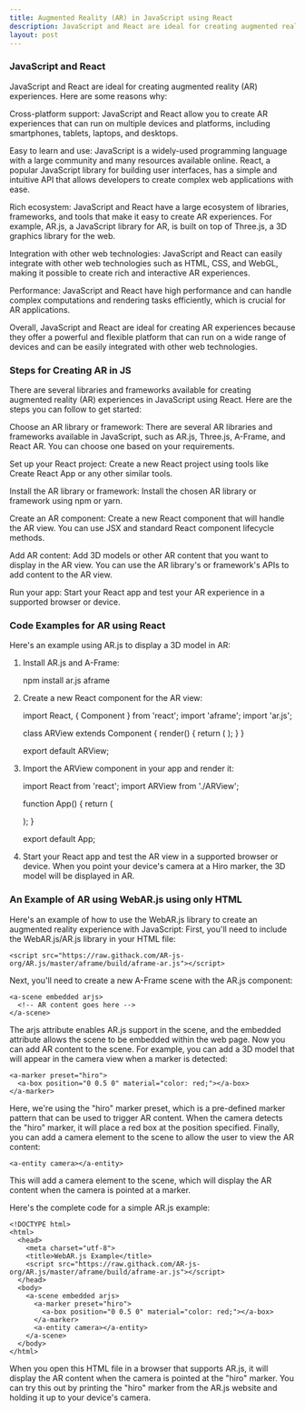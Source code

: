 ```yaml
---
title: Augmented Reality (AR) in JavaScript using React
description: JavaScript and React are ideal for creating augmented reality (AR) experiences because they powerful, cross-platoform tools for building web applications.
layout: post
---
```

### JavaScript and React
JavaScript and React are ideal for creating augmented reality (AR) experiences. Here are some reasons why:

Cross-platform support: JavaScript and React allow you to create AR experiences that can run on multiple devices and platforms, including smartphones, tablets, laptops, and desktops.

Easy to learn and use: JavaScript is a widely-used programming language with a large community and many resources available online. React, a popular JavaScript library for building user interfaces, has a simple and intuitive API that allows developers to create complex web applications with ease.

Rich ecosystem: JavaScript and React have a large ecosystem of libraries, frameworks, and tools that make it easy to create AR experiences. For example, AR.js, a JavaScript library for AR, is built on top of Three.js, a 3D graphics library for the web.

Integration with other web technologies: JavaScript and React can easily integrate with other web technologies such as HTML, CSS, and WebGL, making it possible to create rich and interactive AR experiences.

Performance: JavaScript and React have high performance and can handle complex computations and rendering tasks efficiently, which is crucial for AR applications.

Overall, JavaScript and React are ideal for creating AR experiences because they offer a powerful and flexible platform that can run on a wide range of devices and can be easily integrated with other web technologies.

### Steps for Creating AR in JS
There are several libraries and frameworks available for creating augmented reality (AR) experiences in JavaScript using React. Here are the steps you can follow to get started:

Choose an AR library or framework: There are several AR libraries and frameworks available in JavaScript, such as AR.js, Three.js, A-Frame, and React AR. You can choose one based on your requirements.

Set up your React project: Create a new React project using tools like Create React App or any other similar tools.

Install the AR library or framework: Install the chosen AR library or framework using npm or yarn.

Create an AR component: Create a new React component that will handle the AR view. You can use JSX and standard React component lifecycle methods.

Add AR content: Add 3D models or other AR content that you want to display in the AR view. You can use the AR library's or framework's APIs to add content to the AR view.

Run your app: Start your React app and test your AR experience in a supported browser or device.

### Code Examples for AR using React 
Here's an example using AR.js to display a 3D model in AR:
1. Install AR.js and A-Frame:

	npm install ar.js aframe
	
2. Create a new React component for the AR view:

	import React, { Component } from 'react';
	import 'aframe';
	import 'ar.js';
	
	class ARView extends Component {
	  render() {
	    return (
	      <a-scene embedded arjs>
	        <a-marker preset="hiro">
	          <a-entity
	            gltf-model="url(path/to/your/model.glb)"
	            scale="0.1 0.1 0.1"
	            position="0 0 0"
	          ></a-entity>
	        </a-marker>
	        <a-entity camera></a-entity>
	      </a-scene>
	    );
	  }
	}
	
	export default ARView;

3. Import the ARView component in your app and render it:

	import React from 'react';
	import ARView from './ARView';
	
	function App() {
	  return (
	    <div className="App">
	      <ARView />
	    </div>
	  );
	}
	
	export default App;

4. Start your React app and test the AR view in a supported browser or device. When you point your device's camera at a Hiro marker, the 3D model will be displayed in AR.

### An Example of AR using WebAR.js using only HTML
Here's an example of how to use the WebAR.js library to create an augmented reality experience with JavaScript:
First, you'll need to include the WebAR.js/AR.js library in your HTML file:

	<script src="https://raw.githack.com/AR-js-org/AR.js/master/aframe/build/aframe-ar.js"></script>

Next, you'll need to create a new A-Frame scene with the AR.js component:

	<a-scene embedded arjs>
	  <!-- AR content goes here -->
	</a-scene>

The arjs attribute enables AR.js support in the scene, and the embedded attribute allows the scene to be embedded within the web page. Now you can add AR content to the scene. For example, you can add a 3D model that will appear in the camera view when a marker is detected:

	<a-marker preset="hiro">
	  <a-box position="0 0.5 0" material="color: red;"></a-box>
	</a-marker>

Here, we're using the "hiro" marker preset, which is a pre-defined marker pattern that can be used to trigger AR content. When the camera detects the "hiro" marker, it will place a red box at the position specified. Finally, you can add a camera element to the scene to allow the user to view the AR content:

	<a-entity camera></a-entity>

This will add a camera element to the scene, which will display the AR content when the camera is pointed at a marker.

Here's the complete code for a simple AR.js example:

	<!DOCTYPE html>
	<html>
	  <head>
	    <meta charset="utf-8">
	    <title>WebAR.js Example</title>
	    <script src="https://raw.githack.com/AR-js-org/AR.js/master/aframe/build/aframe-ar.js"></script>
	  </head>
	  <body>
	    <a-scene embedded arjs>
	      <a-marker preset="hiro">
	        <a-box position="0 0.5 0" material="color: red;"></a-box>
	      </a-marker>
	      <a-entity camera></a-entity>
	    </a-scene>
	  </body>
	</html>

When you open this HTML file in a browser that supports AR.js, it will display the AR content when the camera is pointed at the "hiro" marker. You can try this out by printing the "hiro" marker from the AR.js website and holding it up to your device's camera.





	
